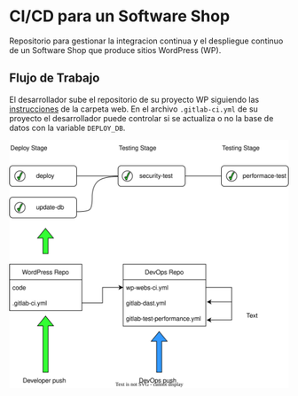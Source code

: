 # CI/CD para un Software Shop

Repositorio para gestionar la integracion continua y el despliegue continuo de un Software Shop que produce sitios WordPress (WP).


## Flujo de Trabajo

El desarrollador sube el repositorio de su proyecto WP siguiendo las [instrucciones](webs/README.md) de la carpeta web. En el archivo `.gitlab-ci.yml` de su proyecto el desarrollador puede controlar si se actualiza o no la base de datos con la variable   `DEPLOY_DB`.

![Alt text](./images/WP_development.drawio.svg)

  
